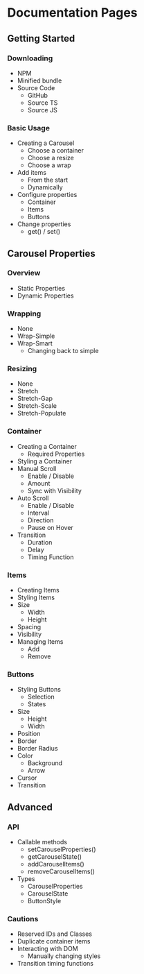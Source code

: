 # Documentation Pages

## Getting Started

### Downloading

- NPM
- Minified bundle
- Source Code
  - GitHub
  - Source TS
  - Source JS

### Basic Usage

- Creating a Carousel
  - Choose a container
  - Choose a resize
  - Choose a wrap
- Add items
  - From the start
  - Dynamically
- Configure properties
  - Container
  - Items
  - Buttons
- Change properties
  - get() / set()

## Carousel Properties

### Overview

- Static Properties
- Dynamic Properties

### Wrapping

- None
- Wrap-Simple
- Wrap-Smart
  - Changing back to simple

### Resizing

- None
- Stretch
- Stretch-Gap
- Stretch-Scale
- Stretch-Populate

### Container

- Creating a Container
  - Required Properties
- Styling a Container
- Manual Scroll
  - Enable / Disable
  - Amount
  - Sync with Visibility
- Auto Scroll
  - Enable / Disable
  - Interval
  - Direction
  - Pause on Hover
- Transition
  - Duration
  - Delay
  - Timing Function

### Items

- Creating Items
- Styling Items
- Size
  - Width
  - Height
- Spacing
- Visibility
- Managing Items
  - Add
  - Remove

### Buttons

- Styling Buttons
  - Selection
  - States
- Size
  - Height
  - Width
- Position
- Border
- Border Radius
- Color
  - Background
  - Arrow
- Cursor
- Transition

## Advanced

### API

- Callable methods
  - setCarouselProperties()
  - getCarouselState()
  - addCarouselItems()
  - removeCarouselItems()
- Types
  - CarouselProperties
  - CarouselState
  - ButtonStyle

### Cautions

- Reserved IDs and Classes
- Duplicate container items
- Interacting with DOM
  - Manually changing styles
- Transition timing functions
